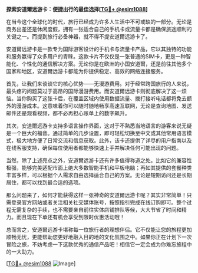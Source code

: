 **探索安道爾远游卡：便捷出行的最佳选择[[TG💪+ @esim1088](https://t.me/s/esim1088)]**

在当今这个全球化的时代，旅行已经成为许多人生活中不可或缺的一部分。无论是商务出差还是休闲度假，拥有一张适合自己的手机卡或流量卡都是确保旅途顺利的关键之一。而提到旅行必备神器，就不得不提安道爾远游卡了。

安道爾远游卡是一款专为国际游客设计的手机卡与流量卡产品，它以其独特的功能和服务赢得了众多用户的青睐。这款卡片不仅仅是一张普通的SIM卡，更是一种智能化、个性化的通信解决方案。无论你是在欧洲的小国安道爾，还是前往其他多个国家和地区，安道爾远游卡都能为你提供稳定、高效的网络连接服务。

首先，让我们来谈谈它的核心优势——无漫游费用。对于经常跨国旅行的人来说，最头疼的问题莫过于高昂的国际漫游费用。而安道爾远游卡则彻底解决了这一烦恼。当你购买了这张卡后，在覆盖区域内使用数据流量、拨打接听电话都将免去额外的漫游成本。这意味着你可以随时随地畅享高速互联网，无论是查询地图、发送邮件还是观看视频，都不必再担心账单上的数字飙升。

其次，安道爾远游卡支持多语言操作界面，这对于不熟悉当地语言的游客来说无疑是一个巨大的福音。通过简单的几步设置，即可轻松切换至中文或其他常用语言模式，极大地方便了日常交流和信息获取。此外，该卡还提供了详尽的用户指南以及在线客服支持，确保每位使用者都能够快速上手并解决任何可能出现的问题。

当然，除了上述亮点之外，安道爾远游卡还有许多值得称道之处。比如它的兼容性极强，能够完美适配市面上绝大多数智能手机和平板电脑；再如其提供的套餐种类丰富多样，可以根据个人需求自由选择适合自己的方案。无论是短期访问还是长期居住，都可以找到最合适的选项。

那么问题来了，如何才能获得这样一张神奇的安道爾远游卡呢？其实非常简单！只需登录官方网站或者关注相关社交媒体账号，按照指引完成在线订购即可。整个过程无需复杂的手续，也不需要亲自前往实体店铺排队等候，大大节省了时间和精力。而且现在下单还有机会享受到限时优惠活动哦！

总而言之，安道爾远游卡堪称每一位旅行者的理想伴侣。它不仅能让您的旅程更加顺畅无忧，更能帮助您更好地融入目的地的文化氛围之中。如果你正在计划下一次冒险之旅，不妨考虑一下这款优秀的通信产品吧！相信它一定会成为你难忘旅程中的一大助力。

[[TG💪+ @esim1088](https://t.me/s/esim1088) ![Image](https://i.postimg.cc/4NQfJmqS/Snipaste-2025-05-13-00-14-12.png)]